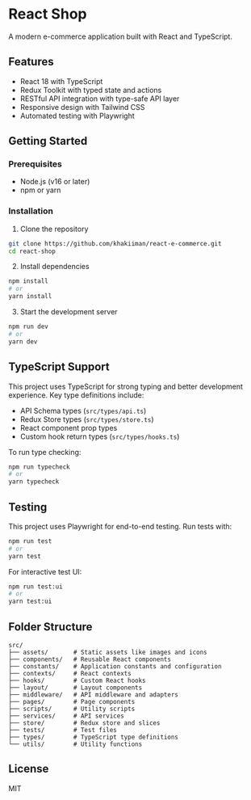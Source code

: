 # React Shop

A modern e-commerce application built with React and TypeScript.

## Features

- React 18 with TypeScript
- Redux Toolkit with typed state and actions
- RESTful API integration with type-safe API layer
- Responsive design with Tailwind CSS
- Automated testing with Playwright

## Getting Started

### Prerequisites

- Node.js (v16 or later)
- npm or yarn

### Installation

1. Clone the repository
```bash
git clone https://github.com/khakiiman/react-e-commerce.git
cd react-shop
```

2. Install dependencies
```bash
npm install
# or
yarn install
```

3. Start the development server
```bash
npm run dev
# or
yarn dev
```

## TypeScript Support

This project uses TypeScript for strong typing and better development experience. Key type definitions include:

- API Schema types (`src/types/api.ts`)
- Redux Store types (`src/types/store.ts`)
- React component prop types
- Custom hook return types (`src/types/hooks.ts`)

To run type checking:
```bash
npm run typecheck
# or
yarn typecheck
```

## Testing

This project uses Playwright for end-to-end testing. Run tests with:

```bash
npm run test
# or
yarn test
```

For interactive test UI:
```bash
npm run test:ui
# or
yarn test:ui
```

## Folder Structure

```
src/
├── assets/       # Static assets like images and icons
├── components/   # Reusable React components
├── constants/    # Application constants and configuration
├── contexts/     # React contexts
├── hooks/        # Custom React hooks
├── layout/       # Layout components
├── middleware/   # API middleware and adapters
├── pages/        # Page components
├── scripts/      # Utility scripts
├── services/     # API services
├── store/        # Redux store and slices
├── tests/        # Test files
├── types/        # TypeScript type definitions
└── utils/        # Utility functions
```

## License

MIT
